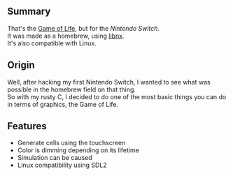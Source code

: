 ## Summary

That's the [Game of Life](https://en.wikipedia.org/wiki/Conway%27s_Game_of_Life), but for the _Nintendo Switch_.  
It was made as a homebrew, using [libnx](https://github.com/switchbrew/libnx).  
It's also compatible with Linux.

## Origin

Well, after hacking my first Nintendo Switch, I wanted to see what was possible in the homebrew field on that thing.  
So with my rusty C, I decided to do one of the most basic things you can do in terms of graphics, the Game of Life.

## Features

- Generate cells using the touchscreen
- Color is dimming depending on its lifetime
- Simulation can be caused
- Linux compatibility using SDL2
